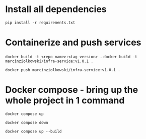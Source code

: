 # Install all dependencies
``` pip install -r requirements.txt ``` 

# Containerize and push services
``` docker build -t <repo name>:<tag version> . ```
``` docker build -t marcinziolkowski/infra-service:v1.0.1 . ```

``` docker push marcinziolkowski/infra-service:v1.0.1 . ```

# Docker compose - bring up the whole project in 1 command

```docker compose up ```

```docker compose down ```

```docker compose up --build ```